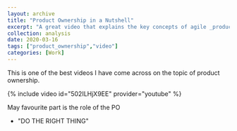 ```yaml
---
layout: archive
title: "Product Ownership in a Nutshell"
excerpt: "A great video that explains the key concepts of agile _product ownership_"
collection: analysis
date: 2020-03-16
tags: ["product_ownership","video"]
categories: [Work]
---
```

This is one of the best videos I have come across on the topic of product ownership.

{% include video id="502ILHjX9EE" provider="youtube" %}

May favourite part is the role of the PO

- "DO THE RIGHT THING"
